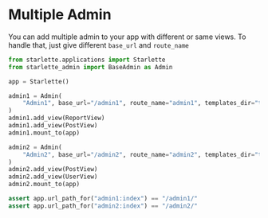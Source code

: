 # Multiple Admin

You can add multiple admin to your app with different or same views. To handle that, just give different `base_url`
and `route_name`

```python
from starlette.applications import Starlette
from starlette_admin import BaseAdmin as Admin

app = Starlette()

admin1 = Admin(
    "Admin1", base_url="/admin1", route_name="admin1", templates_dir="templates/admin1"
)
admin1.add_view(ReportView)
admin1.add_view(PostView)
admin1.mount_to(app)

admin2 = Admin(
    "Admin2", base_url="/admin2", route_name="admin2", templates_dir="templates/admin2"
)
admin2.add_view(PostView)
admin2.add_view(UserView)
admin2.mount_to(app)

assert app.url_path_for("admin1:index") == "/admin1/"
assert app.url_path_for("admin2:index") == "/admin2/"

```